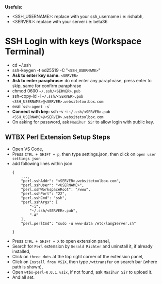 **Usefuls:**

- \<SSH_USERNAME\>: replace with your ssh_username i.e: rishabh,
- \<SERVER\>: replace with your server i.e: beta36

# SSH Login with keys (Workspace Terminal)

- cd ~/.ssh
- ssh-keygen -t ed25519 -C "`<SSH_USERNAME>`"
- **Ask to enter key name:** `<SERVER>`
- **Ask to enter paraphrase:** do not enter any paraphrase, press enter to skip, same for confirm paraphrase
- chmod 0600 `~/.ssh/<SERVER>.pub`
- ssh-copy-id -i `~/.ssh/<SERVER>.pub` `<SSH_USERNAME>@<SERVER>.websitetoolbox.com`
- eval \``ssh-agent -s`\`
- **Connect with key:** ssh -v -i `~/.ssh/<SERVER>.pub` `<SSH_USERNAME>@<SERVER>.websitetoolbox.com`
- On asking for password, ask `Masihur Sir` to allow login with public key.

## WTBX Perl Extension Setup Steps

- Open VS Code,
- Press `CTRL + SHIFT + p`, then type settings.json, then click on `open user settings json`
- add following lines within json 
    ```
    {
        ...,
        "perl.sshAddr": "<SERVER>.websitetoolbox.com",
        "perl.sshUser": "<USERNAME>",
        "perl.sshWorkspaceRoot": "/www",
        "perl.sshPort": "22",
        "perl.sshCmd": "ssh",
        "perl.sshArgs": [
            "-i",
            "~/.ssh/<SERVER>.pub",
            "-A"
        ],
        "perl.perlCmd": "sudo -u www-data /etc/langServer.sh"
        
    }
    ```
- Press `CTRL + SHIFT + X` to open extension panel,
- Search for `Perl` extension by `Gerald Richter` and uninstall it, if already installed,
- Click on `three dots` at the top right corner of the extension panel,
- Click on `Install from VSIX`, then type `/wttransfer` on search bar (where path is shown),
- Open `wtbx-perl-0.0.1.vsix`, if not found, ask `Masihur Sir` to upload it.
- And all set.

